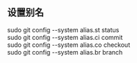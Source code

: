 ## 设置别名

sudo git config --system alias.st status  
sudo git config --system alias.ci commit  
sudo git config --system alias.co checkout  
sudo git config --system alias.br branch  
